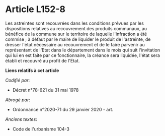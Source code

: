 # Article L152-8

Les astreintes sont recouvrées dans les conditions prévues par les dispositions relatives au recouvrement des produits
communaux, au bénéfice de la commune sur le territoire de laquelle l'infraction a été commise ; à défaut par le maire de
liquider le produit de l'astreinte, de dresser l'état nécessaire au recouvrement et de le faire parvenir au représentant de
l'Etat dans le département dans le mois qui suit l'invitation qui lui en est faite par ce fonctionnaire, la créance sera
liquidée, l'état sera établi et recouvré au profit de l'Etat.

**Liens relatifs à cet article**

_Codifié par_:

  - Décret n°78-621 du 31 mai 1978

_Abrogé par_:

  - Ordonnance n°2020-71 du 29 janvier 2020 - art.

_Anciens textes_:

  - Code de l'urbanisme 104-3
